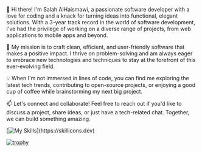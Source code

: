 👋 Hi there! I'm Salah AlHaismawi, a passionate software developer with a love for coding and a knack for turning ideas into functional, elegant solutions. With a 3-year track record in the world of software development, I've had the privilege of working on a diverse range of projects, from web applications to mobile apps and beyond.

🚀 My mission is to craft clean, efficient, and user-friendly software that makes a positive impact. I thrive on problem-solving and am always eager to embrace new technologies and techniques to stay at the forefront of this ever-evolving field.

💡 When I'm not immersed in lines of code, you can find me exploring the latest tech trends, contributing to open-source projects, or enjoying a good cup of coffee while brainstorming my next big project.

📫 Let's connect and collaborate! Feel free to reach out if you'd like to discuss a project, share ideas, or just have a tech-related chat. Together, we can build something amazing.


[![My Skills](https://skillicons.dev/icons?i=js,typescript,html,tailwind,nodejs,nextjs,react,angular,java,python,css,wasm,mysql,firebase,linux,)](https://skillicons.dev)

[![trophy](https://github-profile-trophy.vercel.app/?username=SalahAlhaismawi)](https://github.com/ryo-ma/github-profile-trophy)
